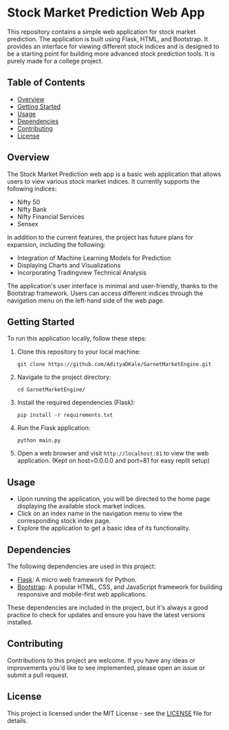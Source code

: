 # Stock Market Prediction Web App

This repository contains a simple web application for stock market prediction. The application is built using Flask, HTML, and Bootstrap. It provides an interface for viewing different stock indices and is designed to be a starting point for building more advanced stock prediction tools. It is purely made for a college project.

## Table of Contents

- [Overview](#overview)
- [Getting Started](#getting-started)
- [Usage](#usage)
- [Dependencies](#dependencies)
- [Contributing](#contributing)
- [License](#license)

## Overview

The Stock Market Prediction web app is a basic web application that allows users to view various stock market indices. It currently supports the following indices:

- Nifty 50
- Nifty Bank
- Nifty Financial Services
- Sensex

In addition to the current features, the project has future plans for expansion, including the following:

- Integration of Machine Learning Models for Prediction
- Displaying Charts and Visualizations
- Incorporating Tradingview Technical Analysis

The application's user interface is minimal and user-friendly, thanks to the Bootstrap framework. Users can access different indices through the navigation menu on the left-hand side of the web page.

## Getting Started

To run this application locally, follow these steps:

1. Clone this repository to your local machine:

   ```
   git clone https://github.com/AdityaDKale/GarnetMarketEngine.git
   ```

2. Navigate to the project directory:

   ```
   cd GarnetMarketEngine/
   ```

3. Install the required dependencies (Flask):

   ```
   pip install -r requirements.txt
   ```

4. Run the Flask application:

   ```
   python main.py
   ```

5. Open a web browser and visit `http://localhost:81` to view the web application. (Kept on host=0.0.0.0 and port=81 for easy replit setup)

## Usage

- Upon running the application, you will be directed to the home page displaying the available stock market indices.
- Click on an index name in the navigation menu to view the corresponding stock index page.
- Explore the application to get a basic idea of its functionality.

## Dependencies

The following dependencies are used in this project:

- [Flask](https://flask.palletsprojects.com/en/2.1.x/): A micro web framework for Python.
- [Bootstrap](https://getbootstrap.com/): A popular HTML, CSS, and JavaScript framework for building responsive and mobile-first web applications.

These dependencies are included in the project, but it's always a good practice to check for updates and ensure you have the latest versions installed.

## Contributing

Contributions to this project are welcome. If you have any ideas or improvements you'd like to see implemented, please open an issue or submit a pull request.

## License

This project is licensed under the MIT License - see the [LICENSE](LICENSE) file for details.